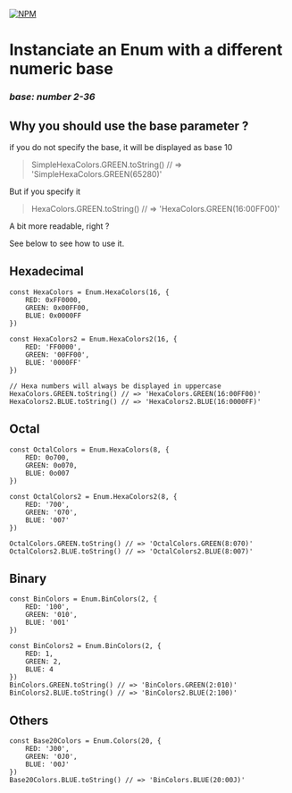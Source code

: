 [![NPM](https://nodei.co/npm/another-enum.png?mini=true)](https://www.npmjs.com/package/another-enum)
# Instanciate an Enum with a different numeric base
### _base: number 2-36_

## Why you should use the base parameter ?

if you do not specify the base, it will be displayed as base 10
> SimpleHexaColors.GREEN.toString() // => 'SimpleHexaColors.GREEN(65280)'

But if you specify it
> HexaColors.GREEN.toString() // => 'HexaColors.GREEN(16:00FF00)'

A bit more readable, right ?

See below to see how to use it.


## Hexadecimal
```
const HexaColors = Enum.HexaColors(16, {
    RED: 0xFF0000,
    GREEN: 0x00FF00,
    BLUE: 0x0000FF
})

const HexaColors2 = Enum.HexaColors2(16, {
    RED: 'FF0000',
    GREEN: '00FF00',
    BLUE: '0000FF'
})

// Hexa numbers will always be displayed in uppercase
HexaColors.GREEN.toString() // => 'HexaColors.GREEN(16:00FF00)'
HexaColors2.BLUE.toString() // => 'HexaColors2.BLUE(16:0000FF)'
```

## Octal
```
const OctalColors = Enum.HexaColors(8, {
    RED: 0o700,
    GREEN: 0o070,
    BLUE: 0o007
})

const OctalColors2 = Enum.HexaColors2(8, {
    RED: '700',
    GREEN: '070',
    BLUE: '007'
})

OctalColors.GREEN.toString() // => 'OctalColors.GREEN(8:070)'
OctalColors2.BLUE.toString() // => 'OctalColors2.BLUE(8:007)'
```

## Binary
```
const BinColors = Enum.BinColors(2, {
    RED: '100',
    GREEN: '010',
    BLUE: '001'
})

const BinColors2 = Enum.BinColors(2, {
    RED: 1,
    GREEN: 2,
    BLUE: 4
})
BinColors.GREEN.toString() // => 'BinColors.GREEN(2:010)'
BinColors2.BLUE.toString() // => 'BinColors2.BLUE(2:100)'
```

## Others
```
const Base20Colors = Enum.Colors(20, {
    RED: 'J00',
    GREEN: '0J0',
    BLUE: '00J'
})
Base20Colors.BLUE.toString() // => 'BinColors.BLUE(20:00J)'
```
